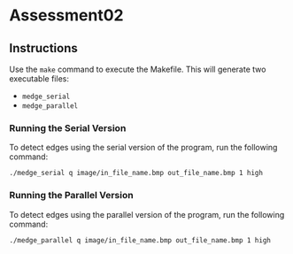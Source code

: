 # Assessment02

## Instructions

Use the `make` command to execute the Makefile. This will generate two executable files:

- `medge_serial`
- `medge_parallel`

### Running the Serial Version

To detect edges using the serial version of the program, run the following command:
```
./medge_serial q image/in_file_name.bmp out_file_name.bmp 1 high
```

### Running the Parallel Version

To detect edges using the parallel version of the program, run the following command:

```
./medge_parallel q image/in_file_name.bmp out_file_name.bmp 1 high
```
